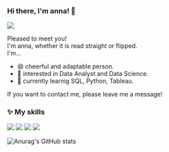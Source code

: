 ### Hi there, I'm anna! 👋
<a href="https://nasena.tistory.com/" target="_blank"><img src="https://img.shields.io/badge/BLOG-E6502A?style=flat-square&logo=Tistory&logoColor=white"/></a>

Pleased to meet you!  
I'm anna, whether it is read straight or flipped.  
I'm...
- 😄 cheerful and adaptable person.
- :triangular_flag_on_post: interested in Data Analyst and Data Science.
- 🌱 currently learnig SQL, Python, Tableau.

If you want to contact me, please leave me a message!

<!--
**twoibtone/twoibtone** is a ✨ _special_ ✨ repository because its `README.md` (this file) appears on your GitHub profile.

Here are some ideas to get you started:

- 🔭 I’m currently working on ...
- 🌱 I’m currently learning ...
- 👯 I’m looking to collaborate on ...
- 🤔 I’m looking for help with ...
- 💬 Ask me about ...
- 📫 How to reach me: ...
- 😄 Pronouns: ...
- ⚡ Fun fact: ...
--> 

### :sparkles: My skills 
<img src="https://img.shields.io/badge/Python-3776AB?style=flat-square&logo=Python&logoColor=white"/> <img src="https://img.shields.io/badge/DBeaver-382923?style=flat-square&logo=DBeaver&logoColor=white"/> <img src="https://img.shields.io/badge/MySQL-4479A1?style=flat-square&logo=MySQL&logoColor=white"/> <img src="https://img.shields.io/badge/Tableau-FF3850?style=flat-square&logo=Tableau&logoColor=white"/>

![Anurag's GitHub stats](https://github-readme-stats.vercel.app/api?username=twoibtone&show_icons=true&theme=buefy)
